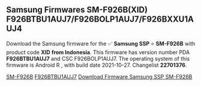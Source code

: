 <h2>Samsung Firmwares SM-F926B(XID) F926BTBU1AUJ7/F926BOLP1AUJ7/F926BXXU1AUJ4</h2>
Download the Samsung firmware for the ✅ <strong>Samsung SSP </strong> ⭐ <strong>SM-F926B</strong> with product code <strong>XID</strong> <strong> from Indonesia</strong>. This firmware has version number PDA <strong>F926BTBU1AUJ7</strong> and CSC F926BOLP1AUJ7. The operating system of this firmware is Android R , with build date 2021-10-27. Changelist <strong>22701376</strong>.


[SM-F926B](https://samfirm.shop/samsung/model/SM-F926B)
[F926BTBU1AUJ7](https://samfirm.shop/samsung/pda/F926BTBU1AUJ7)
[Download Firmware Samsung SSP SM-F926B](https://samfirm.shop/samsung/firmware/469579)
